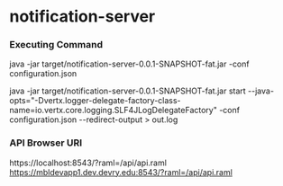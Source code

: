 # notification-server

### Executing Command
java -jar target/notification-server-0.0.1-SNAPSHOT-fat.jar -conf configuration.json

java -jar target/notification-server-0.0.1-SNAPSHOT-fat.jar start --java-opts="-Dvertx.logger-delegate-factory-class-name=io.vertx.core.logging.SLF4JLogDelegateFactory" -conf configuration.json --redirect-output > out.log

### API Browser URI
https://localhost:8543/?raml=/api/api.raml
https://mbldevapp1.dev.devry.edu:8543/?raml=/api/api.raml


